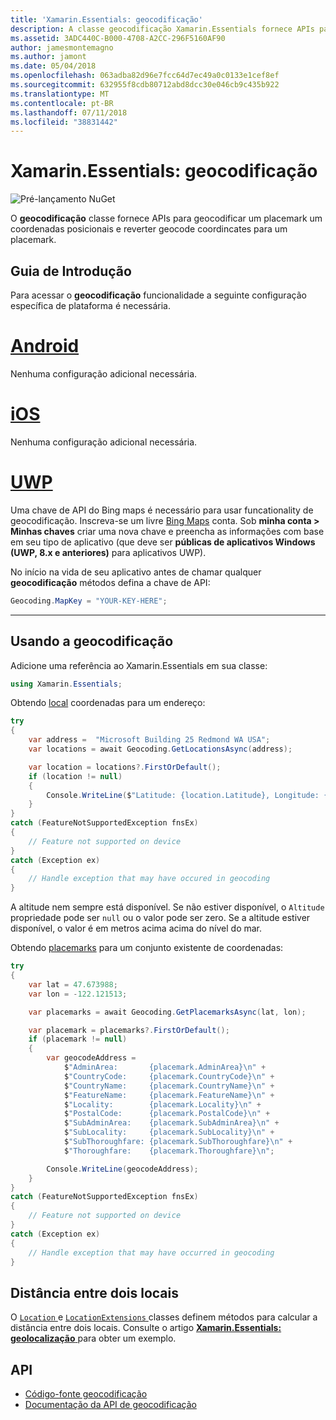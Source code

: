 ```yaml
---
title: 'Xamarin.Essentials: geocodificação'
description: A classe geocodificação Xamarin.Essentials fornece APIs para ambos os geocode um placemark um coordenadas posicionais e reverter geocode coordenadas para um placemark.
ms.assetid: 3ADC440C-B000-4708-A2CC-296F5160AF90
author: jamesmontemagno
ms.author: jamont
ms.date: 05/04/2018
ms.openlocfilehash: 063adba82d96e7fcc64d7ec49a0c0133e1cef8ef
ms.sourcegitcommit: 632955f8cdb80712abd8dcc30e046cb9c435b922
ms.translationtype: MT
ms.contentlocale: pt-BR
ms.lasthandoff: 07/11/2018
ms.locfileid: "38831442"
---
```

# <a name="xamarinessentials-geocoding"></a>Xamarin.Essentials: geocodificação

![Pré-lançamento NuGet](~/media/shared/pre-release.png)

O **geocodificação** classe fornece APIs para geocodificar um placemark um coordenadas posicionais e reverter geocode coordincates para um placemark.

## <a name="getting-started"></a>Guia de Introdução

Para acessar o **geocodificação** funcionalidade a seguinte configuração específica de plataforma é necessária.

# <a name="androidtabandroid"></a>[Android](#tab/android)

Nenhuma configuração adicional necessária.

# <a name="iostabios"></a>[iOS](#tab/ios)

Nenhuma configuração adicional necessária.

# <a name="uwptabuwp"></a>[UWP](#tab/uwp)

Uma chave de API do Bing maps é necessário para usar funcationality de geocodificação. Inscreva-se um livre [Bing Maps](https://www.bingmapsportal.com/) conta. Sob **minha conta > Minhas chaves** criar uma nova chave e preencha as informações com base em seu tipo de aplicativo (que deve ser **públicas de aplicativos Windows (UWP, 8.x e anteriores)** para aplicativos UWP).

No início na vida de seu aplicativo antes de chamar qualquer **geocodificação** métodos defina a chave de API:

```csharp
Geocoding.MapKey = "YOUR-KEY-HERE";
```

-----

## <a name="using-geocoding"></a>Usando a geocodificação

Adicione uma referência ao Xamarin.Essentials em sua classe:

```csharp
using Xamarin.Essentials;
```

Obtendo [local](xref:Xamarin.Essentials.Location) coordenadas para um endereço:

```csharp
try
{
    var address =  "Microsoft Building 25 Redmond WA USA";
    var locations = await Geocoding.GetLocationsAsync(address);

    var location = locations?.FirstOrDefault();
    if (location != null)
    {
        Console.WriteLine($"Latitude: {location.Latitude}, Longitude: {location.Longitude}, Altitude: {location.Altitude}");
    }
}
catch (FeatureNotSupportedException fnsEx)
{
    // Feature not supported on device
}
catch (Exception ex)
{
    // Handle exception that may have occured in geocoding
}
```

A altitude nem sempre está disponível. Se não estiver disponível, o `Altitude` propriedade pode ser `null` ou o valor pode ser zero. Se a altitude estiver disponível, o valor é em metros acima acima do nível do mar. 

Obtendo [placemarks](xref:Xamarin.Essentials.Placemark) para um conjunto existente de coordenadas:

```csharp
try
{
    var lat = 47.673988;
    var lon = -122.121513;

    var placemarks = await Geocoding.GetPlacemarksAsync(lat, lon);

    var placemark = placemarks?.FirstOrDefault();
    if (placemark != null)
    {
        var geocodeAddress =
            $"AdminArea:       {placemark.AdminArea}\n" +
            $"CountryCode:     {placemark.CountryCode}\n" +
            $"CountryName:     {placemark.CountryName}\n" +
            $"FeatureName:     {placemark.FeatureName}\n" +
            $"Locality:        {placemark.Locality}\n" +
            $"PostalCode:      {placemark.PostalCode}\n" +
            $"SubAdminArea:    {placemark.SubAdminArea}\n" +
            $"SubLocality:     {placemark.SubLocality}\n" +
            $"SubThoroughfare: {placemark.SubThoroughfare}\n" +
            $"Thoroughfare:    {placemark.Thoroughfare}\n";

        Console.WriteLine(geocodeAddress);
    }
}
catch (FeatureNotSupportedException fnsEx)
{
    // Feature not supported on device
}
catch (Exception ex)
{
    // Handle exception that may have occurred in geocoding
}
```

## <a name="distance-between-two-locations"></a>Distância entre dois locais

O [ `Location` ](xref:Xamarin.Essentials.Location) e [ `LocationExtensions` ](xref:Xamarin.Essentials.LocationExtensions) classes definem métodos para calcular a distância entre dois locais. Consulte o artigo [ **Xamarin.Essentials: geolocalização** ](geolocation.md#calculate-distance) para obter um exemplo.

## <a name="api"></a>API

- [Código-fonte geocodificação](https://github.com/xamarin/Essentials/tree/master/Xamarin.Essentials/Geocoding)
- [Documentação da API de geocodificação](xref:Xamarin.Essentials.Geocoding)
